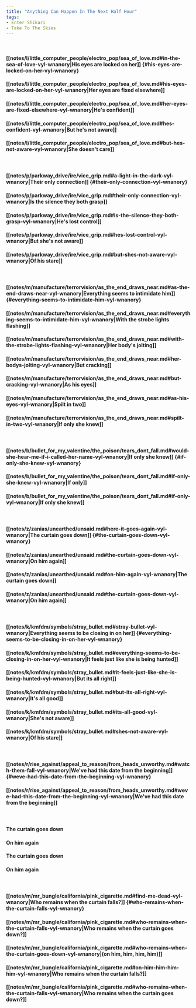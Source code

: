 ```yaml
---
title: "Anything Can Happen In The Next Half Hour"
tags:
- Enter Shikari
- Take To The Skies
---
```

&nbsp;
#### [[notes/l/little_computer_people/electro_pop/sea_of_love.md#in-the-sea-of-love-vyl-wnanory|His eyes are locked on her]] {#his-eyes-are-locked-on-her-vyl-wnanory}
#### [[notes/l/little_computer_people/electro_pop/sea_of_love.md#his-eyes-are-locked-on-her-vyl-wnanory|Her eyes are fixed elsewhere]]
#### [[notes/l/little_computer_people/electro_pop/sea_of_love.md#her-eyes-are-fixed-elsewhere-vyl-wnanory|He's confident]]
#### [[notes/l/little_computer_people/electro_pop/sea_of_love.md#hes-confident-vyl-wnanory|But he's not aware]]
#### [[notes/l/little_computer_people/electro_pop/sea_of_love.md#but-hes-not-aware-vyl-wnanory|She doesn't care]]
&nbsp;
#### [[notes/p/parkway_drive/ire/vice_grip.md#a-light-in-the-dark-vyl-wnanory|Their only connection]] {#their-only-connection-vyl-wnanory}
#### [[notes/p/parkway_drive/ire/vice_grip.md#their-only-connection-vyl-wnanory|Is the silence they both grasp]]
#### [[notes/p/parkway_drive/ire/vice_grip.md#is-the-silence-they-both-grasp-vyl-wnanory|He's lost control]]
#### [[notes/p/parkway_drive/ire/vice_grip.md#hes-lost-control-vyl-wnanory|But she's not aware]]
#### [[notes/p/parkway_drive/ire/vice_grip.md#but-shes-not-aware-vyl-wnanory|Of his stare]]
&nbsp;
#### [[notes/m/manufacture/terrorvision/as_the_end_draws_near.md#as-the-end-draws-near-vyl-wnanory|Everything seems to intimidate him]] {#everything-seems-to-intimidate-him-vyl-wnanory}
#### [[notes/m/manufacture/terrorvision/as_the_end_draws_near.md#everything-seems-to-intimidate-him-vyl-wnanory|With the strobe lights flashing]]
#### [[notes/m/manufacture/terrorvision/as_the_end_draws_near.md#with-the-strobe-lights-flashing-vyl-wnanory|Her body's jolting]]
#### [[notes/m/manufacture/terrorvision/as_the_end_draws_near.md#her-bodys-jolting-vyl-wnanory|But cracking]]
#### [[notes/m/manufacture/terrorvision/as_the_end_draws_near.md#but-cracking-vyl-wnanory|As his eyes]]
#### [[notes/m/manufacture/terrorvision/as_the_end_draws_near.md#as-his-eyes-vyl-wnanory|Spilt in two]]
#### [[notes/m/manufacture/terrorvision/as_the_end_draws_near.md#spilt-in-two-vyl-wnanory|If only she knew]]
&nbsp;
#### [[notes/b/bullet_for_my_valentine/the_poison/tears_dont_fall.md#would-she-hear-me-if-i-called-her-name-vyl-wnanory|If only she knew]] {#if-only-she-knew-vyl-wnanory}
#### [[notes/b/bullet_for_my_valentine/the_poison/tears_dont_fall.md#if-only-she-knew-vyl-wnanory|If only]]
#### [[notes/b/bullet_for_my_valentine/the_poison/tears_dont_fall.md#if-only-vyl-wnanory|If only she knew]]
&nbsp;
#### [[notes/z/zanias/unearthed/unsaid.md#here-it-goes-again-vyl-wnanory|The curtain goes down]] {#the-curtain-goes-down-vyl-wnanory}
#### [[notes/z/zanias/unearthed/unsaid.md#the-curtain-goes-down-vyl-wnanory|On him again]]
#### [[notes/z/zanias/unearthed/unsaid.md#on-him-again-vyl-wnanory|The curtain goes down]]
#### [[notes/z/zanias/unearthed/unsaid.md#the-curtain-goes-down-vyl-wnanory|On him again]]
&nbsp;
#### [[notes/k/kmfdm/symbols/stray_bullet.md#stray-bullet-vyl-wnanory|Everything seems to be closing in on her]] {#everything-seems-to-be-closing-in-on-her-vyl-wnanory}
#### [[notes/k/kmfdm/symbols/stray_bullet.md#everything-seems-to-be-closing-in-on-her-vyl-wnanory|It feels just like she is being hunted]]
#### [[notes/k/kmfdm/symbols/stray_bullet.md#it-feels-just-like-she-is-being-hunted-vyl-wnanory|But its all right]]
#### [[notes/k/kmfdm/symbols/stray_bullet.md#but-its-all-right-vyl-wnanory|It's all good]]
#### [[notes/k/kmfdm/symbols/stray_bullet.md#its-all-good-vyl-wnanory|She's not aware]]
#### [[notes/k/kmfdm/symbols/stray_bullet.md#shes-not-aware-vyl-wnanory|Of his stare]]
&nbsp;
#### [[notes/r/rise_against/appeal_to_reason/from_heads_unworthy.md#watch-them-fall-vyl-wnanory|We've had this date from the beginning]] {#weve-had-this-date-from-the-beginning-vyl-wnanory}
#### [[notes/r/rise_against/appeal_to_reason/from_heads_unworthy.md#weve-had-this-date-from-the-beginning-vyl-wnanory|We've had this date from the beginning]]
&nbsp;
#### The curtain goes down
#### On him again
#### The curtain goes down
#### On him again
&nbsp;
#### [[notes/m/mr_bungle/california/pink_cigarette.md#find-me-dead-vyl-wnanory|Who remains when the curtain falls?]] {#who-remains-when-the-curtain-falls-vyl-wnanory}
#### [[notes/m/mr_bungle/california/pink_cigarette.md#who-remains-when-the-curtain-falls-vyl-wnanory|Who remains when the curtain goes down?]]
#### [[notes/m/mr_bungle/california/pink_cigarette.md#who-remains-when-the-curtain-goes-down-vyl-wnanory|(on him, him, him, him)]]
#### [[notes/m/mr_bungle/california/pink_cigarette.md#on-him-him-him-him-vyl-wnanory|Who remains when the curtain falls?]]
#### [[notes/m/mr_bungle/california/pink_cigarette.md#who-remains-when-the-curtain-falls-vyl-wnanory|Who remains when the curtain goes down?]]

